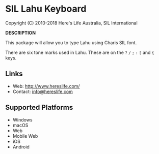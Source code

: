 SIL Lahu Keyboard
=====================

Copyright (C) 2010-2018 Here's Life Australia, SIL International

__DESCRIPTION__

This package will allow you to type Lahu using Charis SIL font.

There are six tone marks used in Lahu. These are on the `?` `/` `;` `:` `[` and `{` keys.

Links
-----
 * Web: http://www.hereslife.com/
 * Contact:  info@hereslife.com

Supported Platforms
-------------------
 * Windows
 * macOS
 * Web
 * Mobile Web
 * iOS
 * Android
